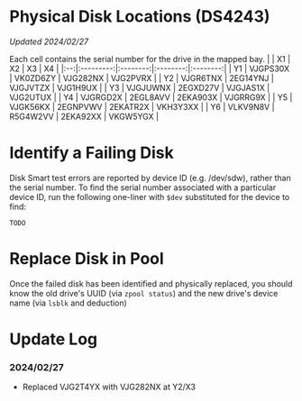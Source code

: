 # Physical Disk Locations (DS4243)
*Updated 2024/02/27*

Each cell contains the serial number for the drive in the mapped bay.
|    | X1        | X2       | X3       | X4       |
|:--:|:---------:|:--------:|:--------:|:--------:|
| Y1 | VJGPS30X  | VK0ZD6ZY | VJG282NX | VJG2PVRX | 
| Y2 | VJGR6TNX  | 2EG14YNJ | VJGJVTZX | VJG1H9UX | 
| Y3 | VJGJUWNX  | 2EGXD27V | VJGJAS1X | VJG2UTUX | 
| Y4 | VJGRGD2X  | 2EGL8AVV | 2EKA903X | VJGRRG9X |
| Y5 | VJGK56KX  | 2EGNPVWV | 2EKATR2X | VKH3Y3XX |
| Y6 | VLKV9N8V  | R5G4W2VV | 2EKA92XX | VKGW5YGX |

# Identify a Failing Disk
Disk Smart test errors are reported by device ID (e.g. /dev/sdw), rather than the serial number. To find the serial number associated with a particular device ID, run the following one-liner with `$dev` substituted for the device to find:

`TODO`

# Replace Disk in Pool
Once the failed disk has been identified and physically replaced, you should know the old drive's UUID (via `zpool status`) and the new drive's device name (via `lsblk` and deduction)

# Update Log

### 2024/02/27
- Replaced VJG2T4YX with VJG282NX at Y2/X3
